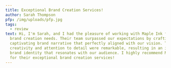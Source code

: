 ```yaml
---
title: Exceptional Brand Creation Services!
author: Sarah Thompson
pfp: /img/uploads/pfp.jpg
tags:
  - review
text: Hi, I'm Sarah, and I had the pleasure of working with Maple Ink for our
  brand creation needs. Their team surpassed our expectations by crafting a
  captivating brand narrative that perfectly aligned with our vision. Their
  creativity and attention to detail were remarkable, resulting in an impactful
  brand identity that resonates with our audience. I highly recommend Maple Ink
  for their exceptional brand creation services!
---
```

